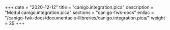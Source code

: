 +++
date        = "2020-12-12"
title       = "canigo.integration.pica"
description = "Mòdul canigo.integration.pica"
sections    = "canigo-fwk-docs"
enllac		= "/canigo-fwk-docs/documentacio-llibreries/canigo.integration.pica/"
weight		= 29
+++
